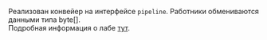 Реализован конвейер на интерфейсе `pipeline`. Работники обмениваются данными типа byte[].  
Подробная информация о лабе [тут](https://github.com/winter-yuki/spbstu-amd-java/blob/master/LAB2.md).

